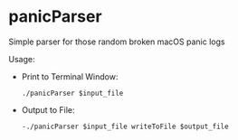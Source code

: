 # panicParser
Simple parser for those random broken macOS panic logs


Usage:
- Print to Terminal Window:
 
    `./panicParser $input_file`
  
- Output to File:
  
    `-./panicParser $input_file writeToFile $output_file`
  
